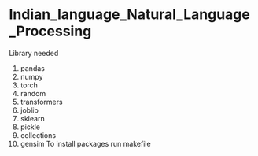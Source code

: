 # Indian_language_Natural_Language_Processing
Library needed
1. pandas
2. numpy
3. torch
4. random
5. transformers
6. joblib
7. sklearn
8. pickle
9. collections
10. gensim
To install packages run makefile
